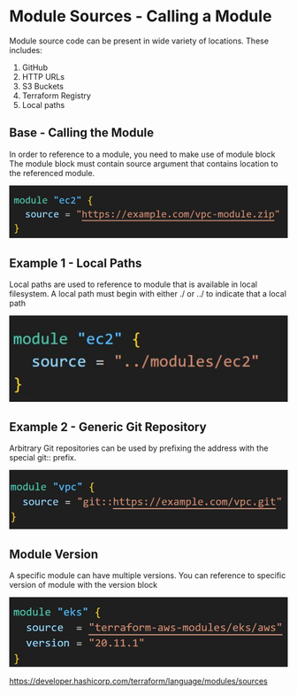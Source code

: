 # Module Sources - Calling a Module

Module source code can be present in wide variety of locations.
These includes:

1. GitHub
2. HTTP URLs
3. S3 Buckets
4. Terraform Registry
5. Local paths

## Base - Calling the Module

In order to reference to a module, you need to make use of module block
The module block must contain source argument that contains location to the
referenced module.

![MY Image](images/image1.png)

## Example 1 - Local Paths

Local paths are used to reference to module that is available in local filesystem.
A local path must begin with either ./ or ../ to indicate that a local path

![MY Image](images/image2.png)

## Example 2 - Generic Git Repository

Arbitrary Git repositories can be used by prefixing the address with the special
git:: prefix.

![MY Image](images/image3.png)

## Module Version

A specific module can have multiple versions.
You can reference to specific version of module with the version block

![MY Image](images/image4.png)


https://developer.hashicorp.com/terraform/language/modules/sources